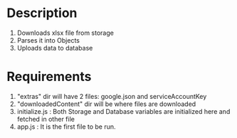 # Description
1. Downloads xlsx file from storage
2. Parses it into Objects
3. Uploads data to database

# Requirements
1. "extras" dir will have 2 files: google.json and serviceAccountKey
2. "downloadedContent" dir will be where files are downloaded
3. initialize.js : Both Storage and Database variables are initialized here and fetched in other file
4. app.js : It is the first file to be run.
